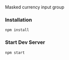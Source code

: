 Masked currency input group

### Installation

```
npm install
```

### Start Dev Server

```
npm start
```

